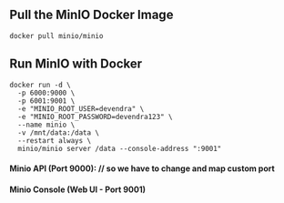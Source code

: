 ## Pull the MinIO Docker Image
```
docker pull minio/minio
```
##  Run MinIO with Docker
```
docker run -d \
  -p 6000:9000 \
  -p 6001:9001 \
  -e "MINIO_ROOT_USER=devendra" \
  -e "MINIO_ROOT_PASSWORD=devendra123" \
  --name minio \
  -v /mnt/data:/data \
  --restart always \
  minio/minio server /data --console-address ":9001"
```

#### Minio API (Port 9000):  // so we have to change and map custom port 
#### Minio Console (Web UI - Port 9001)